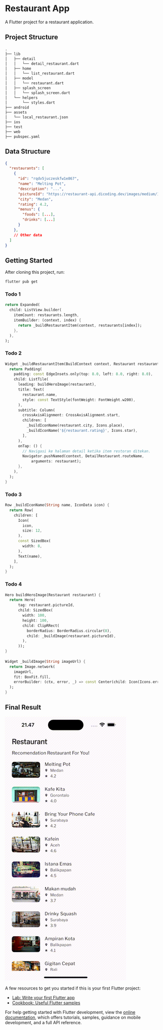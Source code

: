 # Restaurant App

A Flutter project for a restaurant application.

## Project Structure

```
.
├── lib
│   ├── detail
│   │   └── detail_restaurant.dart
│   ├── home
│   │   └── list_restaurant.dart
│   ├── model
│   │   └── restaurant.dart
│   ├── splash_screen
│   │   └── splash_screen.dart
│   └── helpers
│       └── styles.dart
├── android
├── assets
│   └── local_restaurant.json
├── ios
├── test
├── web
├── pubspec.yaml
```

## Data Structure

```json
{
  "restaurants": [
    {
      "id": "rqdv5juczeskfw1e867",
      "name": "Melting Pot",
      "description": "...",
      "pictureId": "https://restaurant-api.dicoding.dev/images/medium/14",
      "city": "Medan",
      "rating": 4.2,
      "menus": {
        "foods": [...],
        "drinks": [...]
      }
    },
    // Other data
  ]
}
```

## Getting Started

After cloning this project, run:

```bash
flutter pub get
```

### Todo 1

```dart
return Expanded(
  child: ListView.builder(
    itemCount: restaurants.length,
    itemBuilder: (context, index) {
      return _buildRestaurantItem(context, restaurants[index]);
    },
  ),
);
```

### Todo 2

```dart
Widget _buildRestaurantItem(BuildContext context, Restaurant restaurant) {
  return Padding(
    padding: const EdgeInsets.only(top: 8.0, left: 8.0, right: 8.0),
    child: ListTile(
      leading: buildHeroImage(restaurant),
      title: Text(
        restaurant.name,
        style: const TextStyle(fontWeight: FontWeight.w200),
      ),
      subtitle: Column(
        crossAxisAlignment: CrossAxisAlignment.start,
        children: [
          _buildIconName(restaurant.city, Icons.place),
          _buildIconName('${restaurant.rating}', Icons.star),
        ],
      ),
      onTap: () {
        // Navigasi ke halaman detail ketika item restoran ditekan.
        Navigator.pushNamed(context, DetailRestaurant.routeName,
            arguments: restaurant);
      },
    ),
  );
}
```

### Todo 3

```dart
Row _buildIconName(String name, IconData icon) {
  return Row(
    children: [
      Icon(
        icon,
        size: 12,
      ),
      const SizedBox(
        width: 8,
      ),
      Text(name),
    ],
  );
}
```

### Todo 4

```dart
Hero buildHeroImage(Restaurant restaurant) {
  return Hero(
      tag: restaurant.pictureId,
      child: SizedBox(
        width: 100,
        height: 100,
        child: ClipRRect(
          borderRadius: BorderRadius.circular(8),
          child: _buildImage(restaurant.pictureId),
        ),
      ));
}

Widget _buildImage(String imageUrl) {
  return Image.network(
    imageUrl,
    fit: BoxFit.fill,
    errorBuilder: (ctx, error, _) => const Center(child: Icon(Icons.error)),
  );
}
```

## Final Result

![Demo Video](assets/demo.gif)

A few resources to get you started if this is your first Flutter project:

- [Lab: Write your first Flutter app](https://docs.flutter.dev/get-started/codelab)
- [Cookbook: Useful Flutter samples](https://docs.flutter.dev/cookbook)

For help getting started with Flutter development, view the
[online documentation](https://docs.flutter.dev/), which offers tutorials,
samples, guidance on mobile development, and a full API reference.
